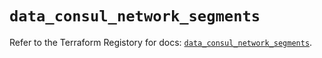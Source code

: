 # `data_consul_network_segments`

Refer to the Terraform Registory for docs: [`data_consul_network_segments`](https://registry.terraform.io/providers/hashicorp/consul/2.19.0/docs/data-sources/network_segments).
